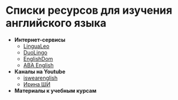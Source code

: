 # Списки ресурсов для изучения английского языка

- __Интернет-сервисы__
  - [LinguaLeo](https://lingualeo.com)
  - [DuoLingo](https://www.duolingo.com)
  - [EnglishDom](https://www.englishdom.com)
  - [ABA English](https://campus.abaenglish.com)
- __Каналы на Youtube__
  - [iswearenglish](https://www.youtube.com/user/iswearenglish)
  - [Ирина ШИ](https://www.youtube.com/user/EnglishGermanSpanish)
- __Материалы к учебным курсам__